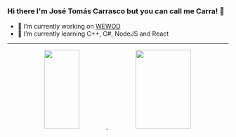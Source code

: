 ### Hi there I'm José Tomás Carrasco but you can call me Carra! 👋

- 🔭 I’m currently working on [WEWOD](https://www.wewod.tk/)
- 🌱 I’m currently learning C++, C#, NodeJS and React

---

<div align="center">
  <a href="https://github.com/jcarrascoa7">
  <img height="180em" width="40%" src="https://github-readme-stats.vercel.app/api?username=jcarrascoa7&show_icons=true&theme=merko&include_all_commits=true&count_private=true"/>
  <img height="180em" width="50%" src="https://github-readme-stats.vercel.app/api/top-langs/?username=jcarrascoa7&layout=compact&langs_count=7&theme=merko"/>
</div>
